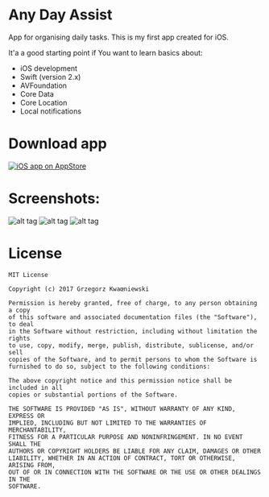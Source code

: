 Any Day Assist
=============

<p></p>
<p>App for organising daily tasks. This is my first app created for iOS.</p>
<p></p>
<p>It'a a good starting point if You want to learn basics about:</p>

  - iOS development
  - Swift (version 2.x)
  - AVFoundation
  - Core Data
  - Core Location
  - Local notifications
  
  Download app
  =============

[![iOS app on AppStore](http://www.grzegorzkwasniewski.com/wp-content/uploads/2017/08/app-store-icon.png)](https://itunes.apple.com/us/app/anyday-assist/id1148331642?l=pl&ls=1&mt=8)

Screenshots:
 =============
 
![alt tag](http://www.grzegorzkwasniewski.com/wp-content/uploads/2017/08/ada_01.jpeg) 
![alt tag](http://www.grzegorzkwasniewski.com/wp-content/uploads/2017/08/ada_02.jpeg) 
![alt tag](http://www.grzegorzkwasniewski.com/wp-content/uploads/2017/08/ada_03.jpeg) 


License
 =============
    MIT License

    Copyright (c) 2017 Grzegorz Kwaœniewski

    Permission is hereby granted, free of charge, to any person obtaining a copy
    of this software and associated documentation files (the "Software"), to deal
    in the Software without restriction, including without limitation the rights
    to use, copy, modify, merge, publish, distribute, sublicense, and/or sell
    copies of the Software, and to permit persons to whom the Software is
    furnished to do so, subject to the following conditions:

    The above copyright notice and this permission notice shall be included in all
    copies or substantial portions of the Software.

    THE SOFTWARE IS PROVIDED "AS IS", WITHOUT WARRANTY OF ANY KIND, EXPRESS OR
    IMPLIED, INCLUDING BUT NOT LIMITED TO THE WARRANTIES OF MERCHANTABILITY,
    FITNESS FOR A PARTICULAR PURPOSE AND NONINFRINGEMENT. IN NO EVENT SHALL THE
    AUTHORS OR COPYRIGHT HOLDERS BE LIABLE FOR ANY CLAIM, DAMAGES OR OTHER
    LIABILITY, WHETHER IN AN ACTION OF CONTRACT, TORT OR OTHERWISE, ARISING FROM,
    OUT OF OR IN CONNECTION WITH THE SOFTWARE OR THE USE OR OTHER DEALINGS IN THE
    SOFTWARE.
    
